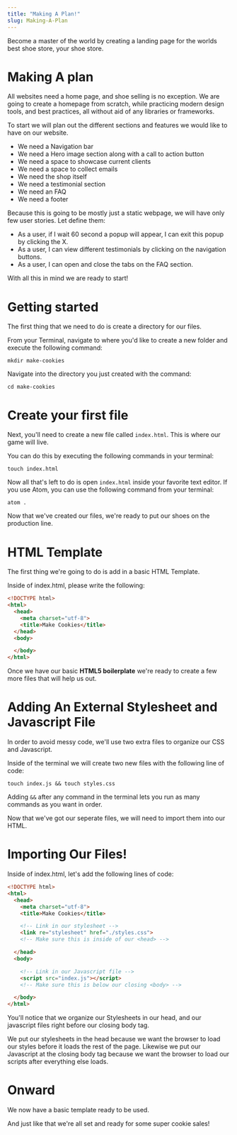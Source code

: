 ```yaml
---
title: "Making A Plan!"
slug: Making-A-Plan
---
```


Become a master of the world by creating a landing page for
the worlds best shoe store, your shoe store.

# Making A plan
All websites need a home page, and shoe selling is no exception. We are going to create a homepage from scratch, while practicing modern design tools, and best practices, all without aid of any libraries or frameworks.

To start we will plan out the different sections and features we would like to have on our website.

- We need a Navigation bar
- We need a Hero image section along with a call to action button   
- We need a space to showcase current clients
- We need a space to collect emails
- We need the shop itself
- We need a testimonial section
- We need an FAQ
- We need a footer

Because this is going to be mostly just a static webpage, we will have only few user stories. Let define them:

- As a user, if I wait 60 second a popup will appear, I can exit this popup by clicking the X.
- As a user, I can view different testimonials by clicking on the navigation buttons.
- As a user, I can open and close the tabs on the FAQ section.

With all this in mind we are ready to start!  

# Getting started

The first thing that we need to do is create a directory for our files.

From your Terminal, navigate to where you'd like to create a new folder and execute the following command:

```
mkdir make-cookies
```

Navigate into the directory you just created with the command:

```
cd make-cookies
```

# Create your first file

Next, you'll need to create a new file called ```index.html```. This is where our game will live.

You can do this by executing the following commands in your terminal:
```
touch index.html
```

Now all that's left to do is open ```index.html``` inside your favorite text editor. If you use Atom, you can use the following command from your terminal:

```
atom .
```

Now that we've created our files, we're ready to put our shoes on the production line.

# HTML Template

The first thing we're going to do is add in a basic HTML Template.

Inside of index.html, please write the following:

```html
<!DOCTYPE html>
<html>
  <head>
    <meta charset="utf-8">
    <title>Make Cookies</title>
  </head>
  <body>

  </body>
</html>
```
Once we have our basic **HTML5 boilerplate** we're ready to create a few more files that will help us out.

# Adding An External Stylesheet and Javascript File

In order to avoid messy code, we'll use two extra files to organize our CSS and Javascript.

Inside of the terminal we will create two new files with the following line of code:

```
touch index.js && touch styles.css
```

Adding ```&&``` after any command in the terminal lets you run as many commands as you want in order.

Now that we've got our seperate files, we will need to import them into our HTML.

# Importing Our Files!

Inside of index.html, let's add the following lines of code:

```html
<!DOCTYPE html>
<html>
  <head>
    <meta charset="utf-8">
    <title>Make Cookies</title>

    <!-- Link in our stylesheet -->
    <link re="stylesheet" href="./styles.css">
    <!-- Make sure this is inside of our <head> -->

  </head>
  <body>

    <!-- Link in our Javascript file -->
    <script src="index.js"></script>
    <!-- Make sure this is below our closing <body> -->

  </body>
</html>

```   

You'll notice that we organize our Stylesheets in our head, and our javascript files right before our closing body tag.

We put our stylesheets in the head because we want the browser to load our styles before it loads the rest of the page. Likewise we put our Javascript at the closing body tag because we want the browser to load our scripts after everything else loads.    

# Onward

We now have a basic template ready to be used.

And just like that we're all set and ready for some super cookie sales!
